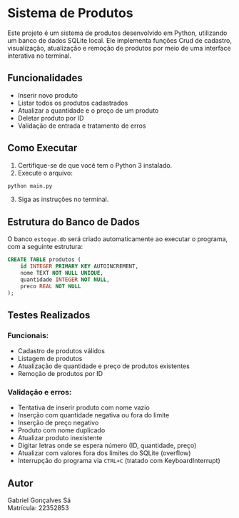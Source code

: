 # Sistema de Produtos

Este projeto é um sistema de produtos desenvolvido em Python, utilizando um banco de dados SQLite local. 
Ele implementa funções Crud de cadastro, visualização, atualização e remoção de produtos por meio de uma interface interativa no terminal.

## Funcionalidades

- Inserir novo produto
- Listar todos os produtos cadastrados
- Atualizar a quantidade e o preço de um produto
- Deletar produto por ID
- Validação de entrada e tratamento de erros

## Como Executar

1. Certifique-se de que você tem o Python 3 instalado.
2. Execute o arquivo:

```bash
python main.py
```

3. Siga as instruções no terminal.

## Estrutura do Banco de Dados

O banco `estoque.db` será criado automaticamente ao executar o programa, com a seguinte estrutura:

```sql
CREATE TABLE produtos (
    id INTEGER PRIMARY KEY AUTOINCREMENT,
    nome TEXT NOT NULL UNIQUE,
    quantidade INTEGER NOT NULL,
    preco REAL NOT NULL
);
```

## Testes Realizados

### Funcionais:

- Cadastro de produtos válidos
- Listagem de produtos
- Atualização de quantidade e preço de produtos existentes
- Remoção de produtos por ID

### Validação e erros:

- Tentativa de inserir produto com nome vazio
- Inserção com quantidade negativa ou fora do limite
- Inserção de preço negativo
- Produto com nome duplicado
- Atualizar produto inexistente
- Digitar letras onde se espera número (ID, quantidade, preço)
- Atualizar com valores fora dos limites do SQLite (overflow)
- Interrupção do programa via `CTRL+C` (tratado com KeyboardInterrupt)

## Autor

Gabriel Gonçalves Sá  
Matrícula: 22352853
